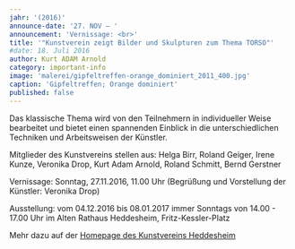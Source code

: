 ```yaml
---
jahr: '(2016)'
announce-date: '27. NOV – '
announcement: 'Vernissage: <br>'
title: '"Kunstverein zeigt Bilder und Skulpturen zum Thema TORSO"'
#date: 18. Juli 2016
author: Kurt ADAM Arnold
category: important-info
image: 'malerei/gipfeltreffen-orange_dominiert_2011_400.jpg'
caption: 'Gipfeltreffen; Orange dominiert'
published: false
---
```


Das klassische Thema wird von den Teilnehmern in individueller Weise bearbeitet und bietet einen spannenden Einblick in die unterschiedlichen Techniken und Arbeitsweisen der Künstler.

Mitglieder des Kunstvereins stellen aus:
Helga Birr, Roland Geiger, Irene Kunze, Veronika Drop, Kurt Adam Arnold, Roland Schmitt, Bernd Gerstner


Vernissage:
Sonntag, 27.11.2016, 11.00 Uhr
(Begrüßung und Vorstellung der Künstler: Veronika Drop)

Ausstellung:
vom 04.12.2016 bis 08.01.2017
immer Sonntags von 14.00 - 17.00 Uhr
im Alten Rathaus Heddesheim, Fritz-Kessler-Platz

Mehr dazu auf der <a href="http://www.kunstvereinheddesheim.de/Veranstaltungen/Aktuelle%20Termine.html" class="inlinelink">Homepage des Kunstvereins Heddesheim</a>
